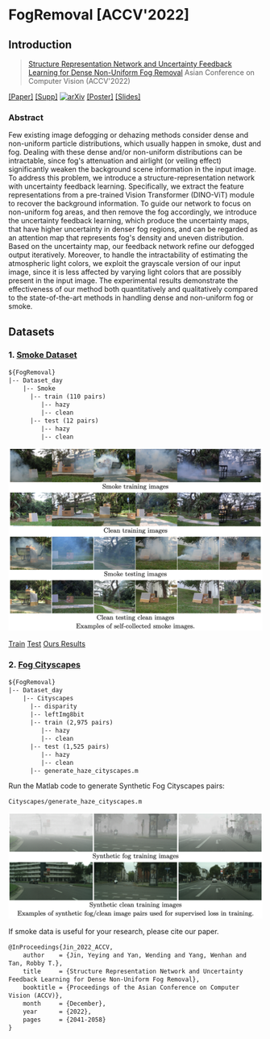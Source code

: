 # FogRemoval [ACCV'2022]
## Introduction
> [Structure Representation Network and Uncertainty Feedback Learning for Dense Non-Uniform Fog Removal](https://openaccess.thecvf.com/content/ACCV2022/papers/Jin_Structure_Representation_Network_and_Uncertainty_Feedback_Learning_for_Dense_Non-Uniform_ACCV_2022_paper.pdf)
> Asian Conference on Computer Vision (ACCV'2022)

[[Paper]](https://openaccess.thecvf.com/content/ACCV2022/papers/Jin_Structure_Representation_Network_and_Uncertainty_Feedback_Learning_for_Dense_Non-Uniform_ACCV_2022_paper.pdf)
[[Supp]](https://openaccess.thecvf.com/content/ACCV2022/supplemental/Jin_Structure_Representation_Network_ACCV_2022_supplemental.pdf)
[![arXiv](https://img.shields.io/badge/arXiv-Paper-<COLOR>.svg)](https://arxiv.org/pdf/2210.03061.pdf)
[[Poster]](https://www.dropbox.com/s/f3qjxx9jf3o7b6j/0393_poster.pdf?dl=0)
[[Slides]](https://www.dropbox.com/s/fowkes8wnyr6rb1/0393_release.pdf?dl=0)

### Abstract
Few existing image defogging or dehazing methods consider dense and non-uniform particle distributions, which usually happen in smoke, dust and fog. Dealing with these dense and/or non-uniform distributions can be intractable, since fog's attenuation and airlight (or veiling effect) significantly weaken the background scene information in the input image. To address this problem, we introduce a structure-representation network with uncertainty feedback learning. Specifically, we extract the feature representations from a  pre-trained Vision Transformer (DINO-ViT) module to recover the background information. To guide our network to focus on non-uniform fog areas, and then remove the fog accordingly, we introduce the uncertainty feedback learning, which produce the uncertainty maps, that have higher uncertainty in denser fog regions, and can be regarded as an attention map that represents fog's density and uneven distribution. Based on the uncertainty map, our feedback network refine our defogged output iteratively. Moreover, to handle the intractability of estimating the atmospheric light colors, we exploit the grayscale version of our input image, since it is less affected by varying light colors that are possibly present in the input image. The experimental results demonstrate the effectiveness of our method both quantitatively and qualitatively compared to the state-of-the-art methods in handling dense and non-uniform fog or smoke.

## Datasets
### 1. [Smoke Dataset](https://www.dropbox.com/sh/idkg762ni884gpi/AACBfFJMepnNzW0J2N-e_Upja?dl=0)
```
${FogRemoval}
|-- Dataset_day
    |-- Smoke
      |-- train (110 pairs)
         |-- hazy  
         |-- clean
      |-- test (12 pairs)
         |-- hazy  
         |-- clean  
```
<p align="left">
  <img width=950" src="teaser/smoke.png">
</p>

[Train](https://www.dropbox.com/sh/idkg762ni884gpi/AACBfFJMepnNzW0J2N-e_Upja?dl=0)
[Test](https://www.dropbox.com/sh/idkg762ni884gpi/AACBfFJMepnNzW0J2N-e_Upja?dl=0)
[Ours Results](https://www.dropbox.com/sh/d1xpyqav1uoqcfy/AABAgO6MoohQ8yV02aRZmU66a?dl=0)

### 2. [Fog Cityscapes](https://www.dropbox.com/sh/mc5ffqsnt4v51tb/AAA34D0md0arAtabonmVVn0Oa?dl=0)
```
${FogRemoval}
|-- Dataset_day
    |-- Cityscapes
      |-- disparity 
      |-- leftImg8bit 
      |-- train (2,975 pairs)
         |-- hazy
         |-- clean 
      |-- test (1,525 pairs)
         |-- hazy  
         |-- clean 
      |-- generate_haze_cityscapes.m
```
      
Run the Matlab code to generate Synthetic Fog Cityscapes pairs:
```
Cityscapes/generate_haze_cityscapes.m
```
<p align="left">
  <img width=950" src="teaser/syn.png">
</p>

If smoke data is useful for your research, please cite our paper. 
```
@InProceedings{Jin_2022_ACCV,
    author    = {Jin, Yeying and Yan, Wending and Yang, Wenhan and Tan, Robby T.},
    title     = {Structure Representation Network and Uncertainty Feedback Learning for Dense Non-Uniform Fog Removal},
    booktitle = {Proceedings of the Asian Conference on Computer Vision (ACCV)},
    month     = {December},
    year      = {2022},
    pages     = {2041-2058}
}
```

